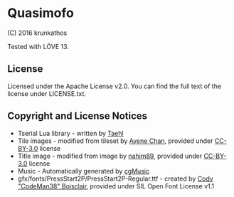 # Quasimofo
(C) 2016 krunkathos

Tested with LÖVE 13.

## License

Licensed under the Apache License v2.0. You can find the full text of the license under
LICENSE.txt.

## Copyright and License Notices

* Tserial Lua library - written by
  [Taehl](mailto://SelfMadeSpirit@gmail.com)
* Tile images - modified from tileset by
  [Ayene Chan](http://ayene-chan.deviantart.com/art/RPG-Maker-Tiles-255998841),
  provided under [CC-BY-3.0](http://creativecommons.org/licenses/by/3.0/) license
* Title image - modified from image by
  [nahim89](http://nahim89.deviantart.com/),
  provided under [CC-BY-3.0](http://creativecommons.org/licenses/by/3.0/) license
* Music - Automatically generated by
  [cgMusic](http://codeminion.com/blogs/maciek/2008/05/cgmusic-computers-create-music/)
* gfx/fonts/PressStart2P/PressStart2P-Regular.ttf - created by
  [Cody "CodeMan38" Boisclair](mailto://cody@zone38.net),
  provided under SIL Open Font License v1.1
